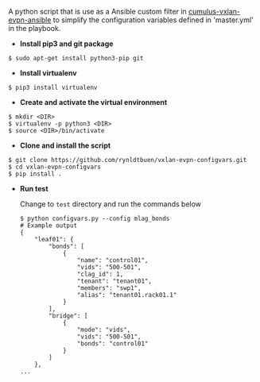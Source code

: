 A python script that is use as a Ansible custom filter in [cumulus-vxlan-evpn-ansible](https://github.com/rynldtbuen/cumulus-vxlan-evpn-ansible.git) to simplify the configuration variables defined in 'master.yml' in the  playbook.
- **Install pip3 and git package**
```
$ sudo apt-get install python3-pip git
```
- **Install virtualenv**
```
$ pip3 install virtualenv
```
- **Create and activate the virtual environment**
```
$ mkdir <DIR>
$ virtualenv -p python3 <DIR>  
$ source <DIR>/bin/activate
```
- **Clone and install the script**
```
$ git clone https://github.com/rynldtbuen/vxlan-evpn-configvars.git
$ cd vxlan-evpn-configvars
$ pip install .
```
- **Run test**

  Change to `test` directory and run the commands below
  ```
  $ python configvars.py --config mlag_bonds
  # Example output
  {
      "leaf01": {
          "bonds": [
              {
                  "name": "control01",
                  "vids": "500-501",
                  "clag_id": 1,
                  "tenant": "tenant01",
                  "members": "swp1",
                  "alias": "tenant01.rack01.1"
              }
          ],
          "bridge": [
              {
                  "mode": "vids",
                  "vids": "500-501",
                  "bonds": "control01"
              }
          ]
      },
  ...
  ```
